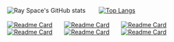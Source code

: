 ![Ray Space's GitHub stats](https://github-readme-stats.vercel.app/api?username=ryspc&count_private=true&show_icons=true&theme=ayu-mirage) &nbsp;&nbsp;&nbsp;&nbsp;&nbsp;&nbsp;
[![Top Langs](https://github-readme-stats.vercel.app/api/top-langs/?username=ryspc&theme=ayu-mirage)](https://github.com/ryspc)
<br> </br>
[![Readme Card](https://github-readme-stats.vercel.app/api/pin/?username=CKoch92&repo=SpringMVCFilmCRUD&theme=ayu-mirage)](https://github.com/CKoch92/SpringMVCFilmCRUD)&nbsp;&nbsp;&nbsp;&nbsp;&nbsp;&nbsp;
[![Readme Card](https://github-readme-stats.vercel.app/api/pin/?username=ryspc&repo=Jets&theme=ayu-mirage)](https://github.com/ryspc/Jets)&nbsp;&nbsp;&nbsp;&nbsp;&nbsp;&nbsp;
[![Readme Card](https://github-readme-stats.vercel.app/api/pin/?username=ryspc&repo=FilmQueryProject&theme=ayu-mirage)](https://github.com/ryspc/FilmQueryProject)&nbsp;&nbsp;&nbsp;&nbsp;&nbsp;&nbsp;
[![Readme Card](https://github-readme-stats.vercel.app/api/pin/?username=ryspc&repo=BlackjackProject&theme=ayu-mirage)](https://github.com/ryspc/BlackjackProject)&nbsp;&nbsp;&nbsp;&nbsp;&nbsp;&nbsp;
[![Readme Card](https://github-readme-stats.vercel.app/api/pin/?username=ryspc&repo=MakeChangeProject&theme=ayu-mirage)](https://github.com/ryspc/MakeChangeProject)&nbsp;&nbsp;&nbsp;&nbsp;&nbsp;&nbsp;
[![Readme Card](https://github-readme-stats.vercel.app/api/pin/?username=ryspc&repo=FoodTruckProject&theme=ayu-mirage)](https://github.com/ryspc/FoodTruckProject)

<!--- 
If you like the profile stat cards, go here: https://github.com/anuraghazra/github-readme-stats#customization
-->
